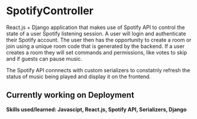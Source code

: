# SpotifyController
React.js + Django application that makes use of Spotify API to control the state of a user Spotify listening session. A user will login and authenticate their Spotify account. The user then has the opportunity to create a room or join using a unique room code that is generated by the backend.
If a user creates a room they will set commands and permissions, like votes to skip and if guests can pause music.

The Spotify API connnects with custom serializers to constatnly refresh the status of music being played and display it on the frontend.

## Currently working on Deployment

**Skills used/learned: Javascipt, React.js, Spotify API, Serializers, Django**
